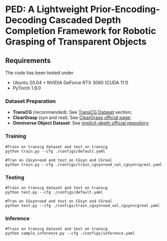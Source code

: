 # PED: A Lightweight Prior-Encoding-Decoding Cascaded Depth Completion Framework for Robotic Grasping of Transparent Objects


## Requirements

The code has been tested under

- Ubuntu 20.04 + NVIDIA GeForce RTX 3060 (CUDA 11.1)
- PyTorch 1.9.0


### Dataset Preparation

- **TransCG** (recommended): See [TransCG Dataset](#transcg-dataset) section;
- **ClearGrasp** (syn and real): See [ClearGrasp official page](https://sites.google.com/view/cleargrasp);
- **Omniverse Object Dataset**: See [implicit-depth official repository](https://github.com/NVlabs/implicit_depth);


### Training

```
#Train on transcg dataset and test on transcg
python train.py --cfg ./configs/default.yaml

#Tran on CGsyn+ood and test on CGsyn and CGreal
python train.py --cfg ./configs/train_cgsyn+ood_val_cgsyn+cgreal.yaml

```


### Testing 

```
#Train on transcg dataset and test on transcg
python test.py --cfg ./configs/default.yaml

#Tran on CGsyn+ood and test on CGsyn and CGreal
python test.py --cfg ./configs/train_cgsyn+ood_val_cgsyn+cgreal.yaml

```


### Inference

```
#Train on transcg dataset and test on transcg
python sample_inference.py --cfg ./configs/inference.yaml

```

